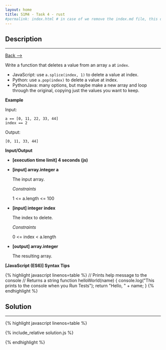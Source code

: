 ```yaml
---
layout: home
title: S1M4 - Task 4 - rust
#permalink: index.html # in case of we remove the index.md file, this doc will be the index page
---
```


<div class="row">
<div class="columnStmt" markdown="1">

##  Description
------

[Back --> ](../README.md)

Write a function that deletes a value from an array `a` at `index`.

-   JavaScript: use `a.splice(index, 1)` to delete a value at index.
-   Python: use `a.pop(index)` to delete a value at index.
-   PythonJava: many options, but maybe make a new array and loop through the original, copying just the values you want to keep.

**Example**

Input:
```
a == [0, 11, 22, 33, 44]
index == 2
```
Output:
```
[0, 11, 33, 44]
```

**Input/Output**

* **[execution time limit] 4 seconds (js)**

* **[input] array.integer a**

    The input array.

    *Constraints*

    1 <= a.length <= 100

* **[input] integer index**

    The index to delete.

    *Constraints*

    0 <= index < a.length

* **[output] array.integer**

    The resulting array.

**[JavaScript (ES6)] Syntax Tips**

{% highlight javascript linenos=table %}
// Prints help message to the console
// Returns a string
function helloWorld(name) {
    console.log("This prints to the console when you Run Tests");
    return "Hello, " + name;
}
{% endhighlight %}

</div>
<div class="columnSol" markdown="1">

## Solution
------

{% highlight javascript linenos=table %}

{% include_relative solution.js %}

{% endhighlight %}

</div>
</div>
